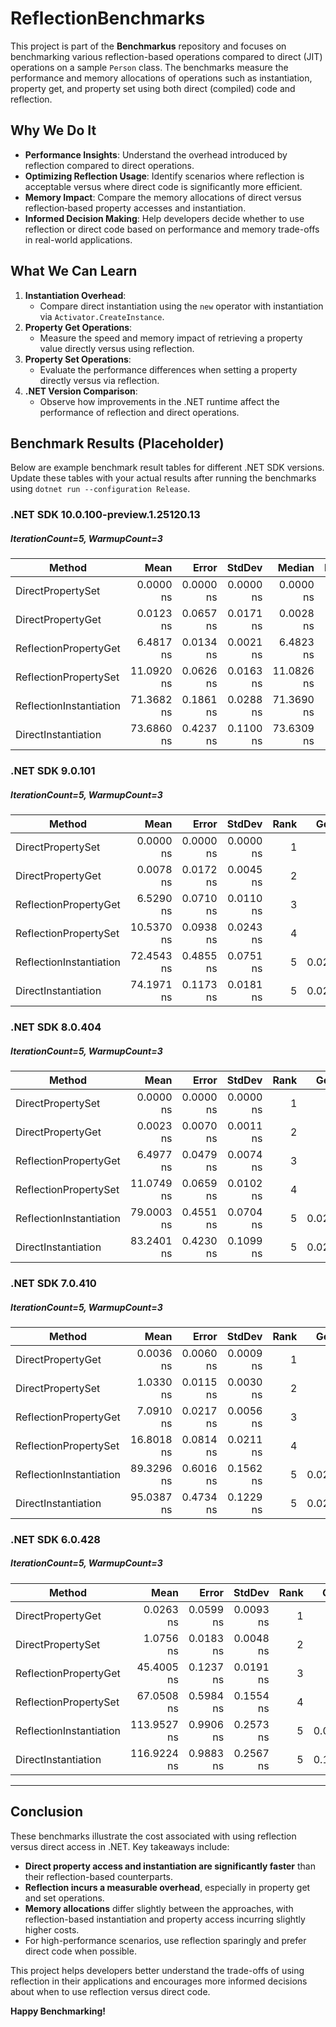 # ReflectionBenchmarks

This project is part of the **Benchmarkus** repository and focuses on benchmarking various reflection-based operations compared to direct (JIT) operations on a sample `Person` class. The benchmarks measure the performance and memory allocations of operations such as instantiation, property get, and property set using both direct (compiled) code and reflection.

## Why We Do It

- **Performance Insights**: Understand the overhead introduced by reflection compared to direct operations.
- **Optimizing Reflection Usage**: Identify scenarios where reflection is acceptable versus where direct code is significantly more efficient.
- **Memory Impact**: Compare the memory allocations of direct versus reflection‑based property accesses and instantiation.
- **Informed Decision Making**: Help developers decide whether to use reflection or direct code based on performance and memory trade-offs in real-world applications.

## What We Can Learn

1. **Instantiation Overhead**:
   - Compare direct instantiation using the `new` operator with instantiation via `Activator.CreateInstance`.
2. **Property Get Operations**:
   - Measure the speed and memory impact of retrieving a property value directly versus using reflection.
3. **Property Set Operations**:
   - Evaluate the performance differences when setting a property directly versus via reflection.
4. **.NET Version Comparison**:
   - Observe how improvements in the .NET runtime affect the performance of reflection and direct operations.

## Benchmark Results (Placeholder)

Below are example benchmark result tables for different .NET SDK versions. Update these tables with your actual results after running the benchmarks using `dotnet run --configuration Release`.
### .NET SDK 10.0.100-preview.1.25120.13
##### IterationCount=5, WarmupCount=3 
| Method                  | Mean       | Error     | StdDev    | Median     | Rank | Gen0   | Allocated |
|------------------------ |-----------:|----------:|----------:|-----------:|-----:|-------:|----------:|
| DirectPropertySet       |  0.0000 ns | 0.0000 ns | 0.0000 ns |  0.0000 ns |    1 |      - |         - |
| DirectPropertyGet       |  0.0123 ns | 0.0657 ns | 0.0171 ns |  0.0028 ns |    1 |      - |         - |
| ReflectionPropertyGet   |  6.4817 ns | 0.0134 ns | 0.0021 ns |  6.4823 ns |    2 |      - |         - |
| ReflectionPropertySet   | 11.0920 ns | 0.0626 ns | 0.0163 ns | 11.0826 ns |    3 |      - |         - |
| ReflectionInstantiation | 71.3682 ns | 0.1861 ns | 0.0288 ns | 71.3690 ns |    4 | 0.0238 |     200 B |
| DirectInstantiation     | 73.6860 ns | 0.4237 ns | 0.1100 ns | 73.6309 ns |    4 | 0.0277 |     232 B |
### .NET SDK 9.0.101
##### IterationCount=5, WarmupCount=3
| Method                  | Mean       | Error     | StdDev    | Rank | Gen0   | Allocated |
|-------------------------|-----------:|----------:|----------:|-----:|-------:|----------:|
| DirectPropertySet       |     0.0000 ns | 0.0000 ns | 0.0000 ns |    1 |      - |         - |
| DirectPropertyGet       |     0.0078 ns | 0.0172 ns | 0.0045 ns |    2 |      - |         - |
| ReflectionPropertyGet   |     6.5290 ns | 0.0710 ns | 0.0110 ns |    3 |      - |         - |
| ReflectionPropertySet   |    10.5370 ns | 0.0938 ns | 0.0243 ns |    4 |      - |         - |
| ReflectionInstantiation |    72.4543 ns | 0.4855 ns | 0.0751 ns |    5 | 0.0238 |     200 B |
| DirectInstantiation     |    74.1971 ns | 0.1173 ns | 0.0181 ns |    5 | 0.0277 |     232 B |

### .NET SDK 8.0.404
##### IterationCount=5, WarmupCount=3
| Method                  | Mean       | Error     | StdDev    | Rank | Gen0   | Allocated |
|-------------------------|-----------:|----------:|----------:|-----:|-------:|----------:|
| DirectPropertySet       |     0.0000 ns | 0.0000 ns | 0.0000 ns |    1 |      - |         - |
| DirectPropertyGet       |     0.0023 ns | 0.0070 ns | 0.0011 ns |    2 |      - |         - |
| ReflectionPropertyGet   |     6.4977 ns | 0.0479 ns | 0.0074 ns |    3 |      - |         - |
| ReflectionPropertySet   |    11.0749 ns | 0.0659 ns | 0.0102 ns |    4 |      - |         - |
| ReflectionInstantiation |    79.0003 ns | 0.4551 ns | 0.0704 ns |    5 | 0.0238 |     200 B |
| DirectInstantiation     |    83.2401 ns | 0.4230 ns | 0.1099 ns |    5 | 0.0277 |     232 B |

### .NET SDK 7.0.410
##### IterationCount=5, WarmupCount=3
| Method                  | Mean       | Error     | StdDev    | Rank | Gen0   | Allocated |
|-------------------------|-----------:|----------:|----------:|-----:|-------:|----------:|
| DirectPropertyGet       |     0.0036 ns | 0.0060 ns | 0.0009 ns |    1 |      - |         - |
| DirectPropertySet       |     1.0330 ns | 0.0115 ns | 0.0030 ns |    2 |      - |         - |
| ReflectionPropertyGet   |     7.0910 ns | 0.0217 ns | 0.0056 ns |    3 |      - |         - |
| ReflectionPropertySet   |    16.8018 ns | 0.0814 ns | 0.0211 ns |    4 |      - |         - |
| ReflectionInstantiation |    89.3296 ns | 0.6016 ns | 0.1562 ns |    5 | 0.0238 |     200 B |
| DirectInstantiation     |    95.0387 ns | 0.4734 ns | 0.1229 ns |    5 | 0.0277 |     232 B |

### .NET SDK 6.0.428
##### IterationCount=5, WarmupCount=3
| Method                  | Mean        | Error     | StdDev    | Rank | Gen0   | Allocated |
|-------------------------|------------:|----------:|----------:|-----:|-------:|----------:|
| DirectPropertyGet       |     0.0263 ns | 0.0599 ns | 0.0093 ns |    1 |      - |         - |
| DirectPropertySet       |     1.0756 ns | 0.0183 ns | 0.0048 ns |    2 |      - |         - |
| ReflectionPropertyGet   |    45.4005 ns | 0.1237 ns | 0.0191 ns |    3 |      - |         - |
| ReflectionPropertySet   |    67.0508 ns | 0.5984 ns | 0.1554 ns |    4 |      - |         - |
| ReflectionInstantiation |   113.9527 ns | 0.9906 ns | 0.2573 ns |    5 | 0.0956 |     200 B |
| DirectInstantiation     |   116.9224 ns | 0.9883 ns | 0.2567 ns |    5 | 0.1109 |     232 B |

---

## Conclusion

These benchmarks illustrate the cost associated with using reflection versus direct access in .NET. Key takeaways include:

- **Direct property access and instantiation are significantly faster** than their reflection-based counterparts.
- **Reflection incurs a measurable overhead**, especially in property get and set operations.
- **Memory allocations** differ slightly between the approaches, with reflection-based instantiation and property access incurring slightly higher costs.
- For high-performance scenarios, use reflection sparingly and prefer direct code when possible.

This project helps developers better understand the trade-offs of using reflection in their applications and encourages more informed decisions about when to use reflection versus direct code.

**Happy Benchmarking!**
